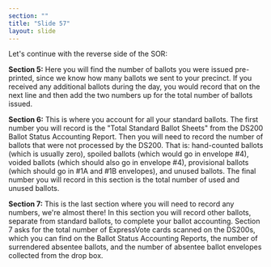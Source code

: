 ```yaml
---
section: ""
title: "Slide 57"
layout: slide
---
```


Let's continue with the reverse side of the SOR:

**Section 5:** Here you will find the number of ballots you were issued pre-printed, since we know how many ballots we sent to your precinct. If you received any additional ballots during the day, you would record that on the next line and then add the two numbers up for the total number of ballots issued.

**Section 6:** This is where you account for all your standard ballots. The first number you will record is the "Total Standard Ballot Sheets" from the DS200 Ballot Status Accounting Report. Then you will need to record the number of ballots that were not processed by the DS200. That is: hand-counted ballots (which is usually zero), spoiled ballots (which would go in envelope #4), voided ballots (which should also go in envelope #4), provisional ballots (which should go in #1A and #1B envelopes), and unused ballots. The final number you will record in this section is the total number of used and unused ballots.

**Section 7:** This is the last section where you will need to record any numbers, we're almost there! In this section you will record other ballots, separate from standard ballots, to complete your ballot accounting. Section 7 asks for the total number of ExpressVote cards scanned on the DS200s, which you can find on the Ballot Status Accounting Reports, the number of surrendered absentee ballots, and the number of absentee ballot envelopes collected from the drop box.

